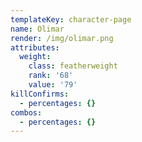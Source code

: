 ```yaml
---
templateKey: character-page
name: Olimar
render: /img/olimar.png
attributes:
  weight:
    class: featherweight
    rank: '68'
    value: '79'
killConfirms:
  - percentages: {}
combos:
  - percentages: {}
---
```


